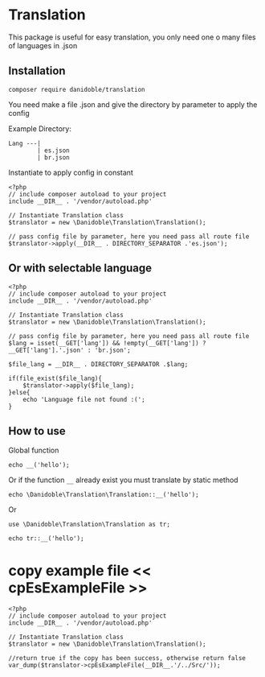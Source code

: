# Translation

This package is useful for easy translation, you only need one o many files of languages in .json

## Installation

```
composer require danidoble/translation 
```


You need make a file .json and give the directory by parameter to apply the config

Example Directory:

```
Lang ---|
        | es.json
        | br.json
```

Instantiate to apply config in constant

```
<?php
// include composer autoload to your project 
include __DIR__ . '/vendor/autoload.php'

// Instantiate Translation class
$translator = new \Danidoble\Translation\Translation();

// pass config file by parameter, here you need pass all route file
$translator->apply(__DIR__ . DIRECTORY_SEPARATOR .'es.json');
```

## Or with selectable language 

```
<?php
// include composer autoload to your project 
include __DIR__ . '/vendor/autoload.php'

// Instantiate Translation class
$translator = new \Danidoble\Translation\Translation();

// pass config file by parameter, here you need pass all route file
$lang = isset(__GET['lang']) && !empty(__GET['lang']) ? __GET['lang'].'.json' : 'br.json';

$file_lang = __DIR__ . DIRECTORY_SEPARATOR .$lang;

if(file_exist($file_lang){
    $translator->apply($file_lang);
}else{
    echo 'Language file not found :(';
}
```

## How to use

Global function

```
echo __('hello');
```

Or if the function ```__``` already exist you must translate by static method 

```
echo \Danidoble\Translation\Translation::__('hello');
```

Or 

```
use \Danidoble\Translation\Translation as tr;

echo tr::__('hello');
```

# copy example file << cpEsExampleFile >>

```
<?php
// include composer autoload to your project 
include __DIR__ . '/vendor/autoload.php'

// Instantiate Translation class
$translator = new \Danidoble\Translation\Translation();

//return true if the copy has been success, otherwise return false
var_dump($translator->cpEsExampleFile(__DIR__.'/../Src/'));
```